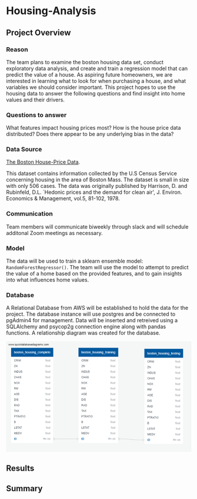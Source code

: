 # Housing-Analysis

## Project Overview

### Reason
The team plans to examine the boston housing data set, conduct exploratory data analysis, and create and train a regression model that can predict the value of a house. As aspiring future homeowners, we are interested in learning what to look for when purchasing a house, and what variables we should consider important. This project hopes to use the housing data to answer the following questions and find insight into home values and their drivers. 

### Questions to answer
What features impact housing prices most?
How is the house price data distributed?
Does there appear to be any underlying bias in the data?


### Data Source
[The Boston House-Price Data](https://www.kaggle.com/datasets/fedesoriano/the-boston-houseprice-data).

This dataset contains information collected by the U.S Census Service concerning housing in the area of Boston Mass. The dataset is small in size with only 506 cases. The data was originally published by Harrison, D. and Rubinfeld, D.L. `Hedonic prices and the demand for clean air', J. Environ. Economics & Management, vol.5, 81-102, 1978.


### Communication
Team members will communicate biweekly through slack and will schedule additonal Zoom meetings as necessary.


### Model
The data will be used to train a sklearn ensemble model: `RandomForestRegressor()`. The team will use the model to attempt to predict the value of a home based on the provided features, and to gain insights into what influences home values.


### Database
A Relational Database from AWS will be established to hold the data for the project. The database instance will use postgres and be connected to pgAdmin4 for management. Data will be inserted and retreived using a SQLAlchemy and psycop2g connection engine along with pandas functions.
A relationship diagram was created for the database.

![ERD](https://github.com/TBrickey/Project_One/blob/Jacob/Database/QuickDBD-Housing_ERD.png)

## Results
## Summary 
